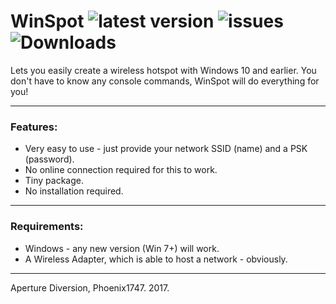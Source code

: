 # WinSpot ![latest version](https://img.shields.io/github/release/aperture-diversion/windows-hotspot.svg) ![issues](https://img.shields.io/github/issues/aperture-diversion/windows-hotspot.svg) ![Downloads](https://img.shields.io/github/downloads/aperture-diversion/windows-hotspot/latest/total.svg)


Lets you easily create a wireless hotspot with Windows 10 and earlier.
You don't have to know any console commands, WinSpot will do everything for you!

---

### Features:

* Very easy to use - just provide your network SSID (name) and a PSK (password).
* No online connection required for this to work.
* Tiny package.
* No installation required.

---

### Requirements:

* Windows - any new version (Win 7+) will work.
* A Wireless Adapter, which is able to host a network - obviously.

---

Aperture Diversion, Phoenix1747. 2017.
